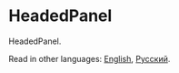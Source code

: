 # HeadedPanel

HeadedPanel.

Read in other languages: [English](README.md), [Русский](README.ru.md).
